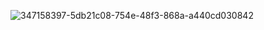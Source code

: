 ![347158397-5db21c08-754e-48f3-868a-a440cd030842](https://github.com/user-attachments/assets/85060ec4-b45b-451b-9a1f-6fcb0cb2115b)
